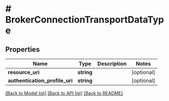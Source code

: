 # # BrokerConnectionTransportDataType

## Properties

Name | Type | Description | Notes
------------ | ------------- | ------------- | -------------
**resource_uri** | **string** |  | [optional]
**authentication_profile_uri** | **string** |  | [optional]

[[Back to Model list]](../../README.md#models) [[Back to API list]](../../README.md#endpoints) [[Back to README]](../../README.md)
